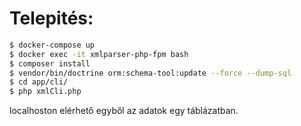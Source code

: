 # Telepités:
```sh
$ docker-compose up
$ docker exec -it xmlparser-php-fpm bash 
$ composer install
$ vendor/bin/doctrine orm:schema-tool:update --force --dump-sql
$ cd app/cli/ 
$ php xmlCli.php
```
localhoston elérhető egyből az adatok egy táblázatban.